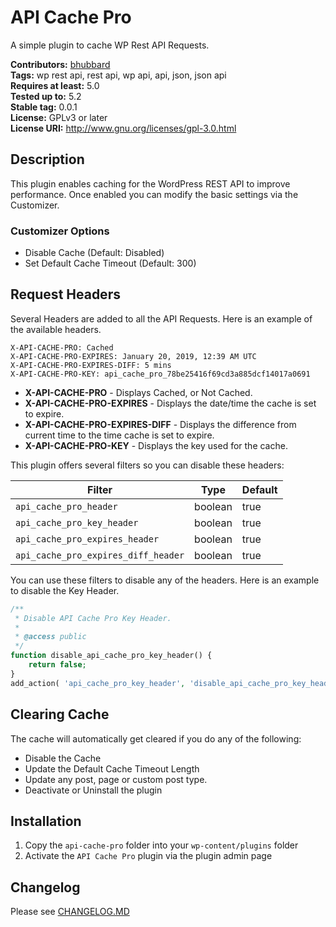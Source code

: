 # API Cache Pro #
A simple plugin to cache WP Rest API Requests.

**Contributors:** [bhubbard](https://profiles.wordpress.org/bhubbard)  
**Tags:** wp rest api, rest api, wp api, api, json, json api  
**Requires at least:** 5.0  
**Tested up to:** 5.2  
**Stable tag:** 0.0.1  
**License:** GPLv3 or later  
**License URI:** http://www.gnu.org/licenses/gpl-3.0.html  

## Description ##

This plugin enables caching for the WordPress REST API to improve performance. Once enabled you can modify the basic settings via the Customizer. 

### Customizer Options

- Disable Cache (Default: Disabled)
- Set Default Cache Timeout (Default: 300)

## Request Headers

Several Headers are added to all the API Requests. Here is an example of the available headers.

```
X-API-CACHE-PRO: Cached
X-API-CACHE-PRO-EXPIRES: January 20, 2019, 12:39 AM UTC
X-API-CACHE-PRO-EXPIRES-DIFF: 5 mins
X-API-CACHE-PRO-KEY: api_cache_pro_78be25416f69cd3a885dcf14017a0691
```

* **X-API-CACHE-PRO** - Displays Cached, or Not Cached.
* **X-API-CACHE-PRO-EXPIRES** - Displays the date/time the cache is set to expire.
* **X-API-CACHE-PRO-EXPIRES-DIFF** - Displays the difference from current time to the time cache is set to expire. 
* **X-API-CACHE-PRO-KEY** - Displays the key used for the cache.

This plugin offers several filters so you can disable these headers:

| Filter    | Type | Default
|-----------|-----------|-------------|
| `api_cache_pro_header` | boolean | true
| `api_cache_pro_key_header` | boolean | true
| `api_cache_pro_expires_header` | boolean | true
| `api_cache_pro_expires_diff_header` | boolean | true

You can use these filters to disable any of the headers. Here is an example to disable the Key Header.

```php
/**
 * Disable API Cache Pro Key Header.
 * 
 * @access public
 */
function disable_api_cache_pro_key_header() {
	return false;
}
add_action( 'api_cache_pro_key_header', 'disable_api_cache_pro_key_header' );

```
## Clearing Cache

The cache will automatically get cleared if you do any of the following:

* Disable the Cache
* Update the Default Cache Timeout Length
* Update any post, page or custom post type.
* Deactivate or Uninstall the plugin

## Installation ##

1. Copy the `api-cache-pro` folder into your `wp-content/plugins` folder
2. Activate the `API Cache Pro` plugin via the plugin admin page

## Changelog ##

Please see [CHANGELOG.MD](CHANGELOG.md)
